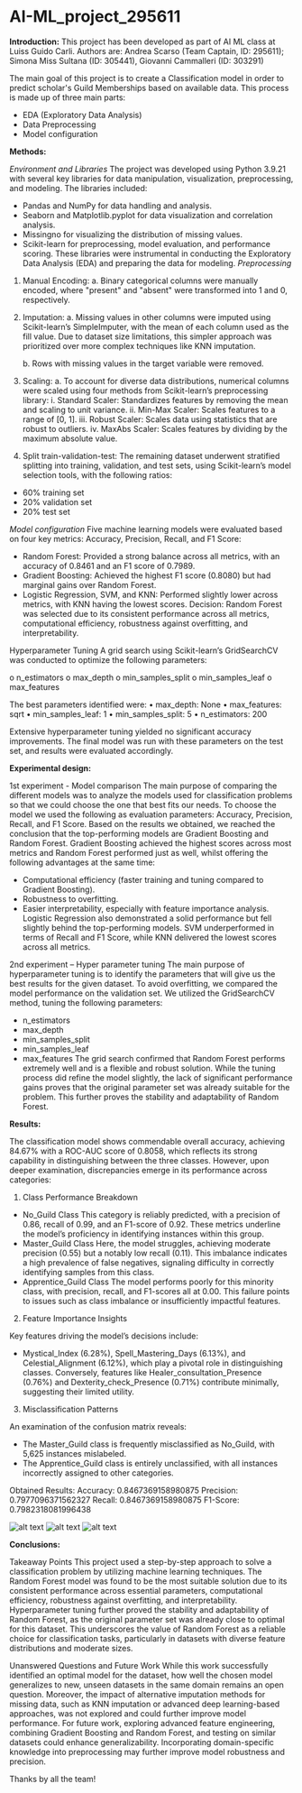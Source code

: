 # AI-ML_project_295611

**Introduction:**
This project has been developed as part of AI ML class at Luiss Guido Carli. Authors are: Andrea Scarso (Team Captain, ID: 295611); Simona Miss Sultana (ID: 305441), Giovanni Cammalleri (ID: 303291)

The main goal of this project is to create a Classification model in order to predict scholar's Guild Memberships based on available data.
This process is made up of three main parts:
- EDA (Exploratory Data Analysis)
- Data Preprocessing
- Model configuration

**Methods:**

*Environment and Libraries*
The project was developed using Python 3.9.21 with several key libraries for data manipulation, visualization, preprocessing, and modeling. The libraries included:
-	Pandas and NumPy for data handling and analysis.
-	Seaborn and Matplotlib.pyplot for data visualization and correlation analysis.
-	Missingno for visualizing the distribution of missing values.
-	Scikit-learn for preprocessing, model evaluation, and performance scoring.
These libraries were instrumental in conducting the Exploratory Data Analysis (EDA) and preparing the data for modeling.
*Preprocessing*
1.	Manual Encoding:
    a.	Binary categorical columns were manually encoded, where "present" and "absent" were transformed into 1 and 0, respectively.

2.	Imputation:
    a.	Missing values in other columns were imputed using Scikit-learn’s SimpleImputer, with the mean of each column used as the fill value. Due to dataset size limitations, this simpler approach was prioritized over more complex techniques like KNN imputation.

    b.	Rows with missing values in the target variable were removed.

3.	Scaling:
    a.	To account for diverse data distributions, numerical columns were scaled using four methods from Scikit-learn’s preprocessing library: 
        i.	Standard Scaler: Standardizes features by removing the mean and scaling to unit variance.
        ii.	Min-Max Scaler: Scales features to a range of [0, 1].
        iii.	Robust Scaler: Scales data using statistics that are robust to outliers.
        iv.	MaxAbs Scaler: Scales features by dividing by the maximum absolute value.

4. Split train-validation-test:
The remaining dataset underwent stratified splitting into training, validation, and test sets, using Scikit-learn’s model selection tools, with the following ratios: 
- 60% training set
- 20% validation set
- 20% test set

*Model configuration*
Five machine learning models were evaluated based on four key metrics: Accuracy, Precision, Recall, and F1 Score:
 -	Random Forest: Provided a strong balance across all metrics, with an accuracy of 0.8461 and an F1 score of 0.7989.
 -	Gradient Boosting: Achieved the highest F1 score (0.8080) but had marginal gains over Random Forest.
 -	Logistic Regression, SVM, and KNN: Performed slightly lower across metrics, with KNN having the lowest scores.
Decision: Random Forest was selected due to its consistent performance across all metrics, computational efficiency, robustness against overfitting, and interpretability.

Hyperparameter Tuning
A grid search using Scikit-learn’s GridSearchCV was conducted to optimize the following parameters: 

o	n_estimators
o	max_depth
o	min_samples_split
o	min_samples_leaf
o	max_features

The best parameters identified were:
•	max_depth: None
•	max_features: sqrt
•	min_samples_leaf: 1
•	min_samples_split: 5
•	n_estimators: 200

Extensive hyperparameter tuning yielded no significant accuracy improvements. The final model was run with these parameters on the test set, and results were evaluated accordingly.

**Experimental design:**

1st experiment - Model comparison
The main purpose of comparing the different models was to analyze the models used for classification problems so that we could choose the one that best fits our needs. To choose the model we used the following as evaluation parameters: Accuracy, Precision, Recall, and F1 Score.
Based on the results we obtained, we reached the conclusion that the top-performing models are Gradient Boosting and Random Forest. Gradient Boosting achieved the highest scores across most metrics and Random Forest performed just as well, whilst offering the following advantages at the same time:
- Computational efficiency (faster training and tuning compared to Gradient Boosting).
- Robustness to overfitting.
- Easier interpretability, especially with feature importance analysis.
Logistic Regression also demonstrated a solid performance but fell slightly behind the top-performing models. SVM underperformed in terms of Recall and F1 Score, while KNN delivered the lowest scores across all metrics. 

2nd experiment – Hyper parameter tuning
The main purpose of hyperparameter tuning is to identify the parameters that will give us the best results for the given dataset. To avoid overfitting, we compared the model performance on the validation set. We utilized the GridSearchCV method, tuning the following parameters: 
- n_estimators
- max_depth
- min_samples_split
- min_samples_leaf
- max_features
The grid search confirmed that Random Forest performs extremely well and is a flexible and robust solution. While the tuning process did refine the model slightly, the lack of significant performance gains proves that the original parameter set was already suitable for the problem. This further proves the stability and adaptability of Random Forest. 


**Results:**

The classification model shows commendable overall accuracy, achieving 84.67% with a ROC-AUC score of 0.8058, which reflects its strong capability in distinguishing between the three classes. However, upon deeper examination, discrepancies emerge in its performance across categories:

1. Class Performance Breakdown
- No_Guild Class
This category is reliably predicted, with a precision of 0.86, recall of 0.99, and an F1-score of 0.92. These metrics underline the model’s proficiency in identifying instances within this group.
- Master_Guild Class
Here, the model struggles, achieving moderate precision (0.55) but a notably low recall (0.11). This imbalance indicates a high prevalence of false negatives, signaling difficulty in correctly identifying samples from this class.
- Apprentice_Guild Class
The model performs poorly for this minority class, with precision, recall, and F1-scores all at 0.00. This failure points to issues such as class imbalance or insufficiently impactful features.

2. Feature Importance Insights

Key features driving the model’s decisions include:
- Mystical_Index (6.28%), Spell_Mastering_Days (6.13%), and Celestial_Alignment (6.12%), which play a pivotal role in distinguishing classes.
Conversely, features like Healer_consultation_Presence (0.76%) and Dexterity_check_Presence (0.71%) contribute minimally, suggesting their limited utility.

3. Misclassification Patterns

An examination of the confusion matrix reveals:
- The Master_Guild class is frequently misclassified as No_Guild, with 5,625 instances mislabeled.
- The Apprentice_Guild class is entirely unclassified, with all instances incorrectly assigned to other categories.

Obtained Results:
Accuracy: 0.8467369158980875
Precision: 0.7977096371562327
Recall: 0.8467369158980875
F1-Score: 0.7982318081996438

![alt text](https://github.com/andreascarso/AI-ML_project_295611/blob/main/Classification_report.png?raw=true)
![alt text](https://github.com/andreascarso/AI-ML_project_295611/blob/main/confusion_matrix.png?raw=true)
![alt text](https://github.com/andreascarso/AI-ML_project_295611/blob/main/ROC_curve.png?raw=true)

**Conclusions:**

Takeaway Points
This project used a step-by-step approach to solve a classification problem by utilizing machine learning techniques. The Random Forest model was found to be the most suitable solution due to its consistent performance across essential parameters, computational efficiency, robustness against overfitting, and interpretability.  Hyperparameter tuning further proved the stability and adaptability of Random Forest, as the original parameter set was already close to optimal for this dataset. This underscores the value of Random Forest as a reliable choice for classification tasks, particularly in datasets with diverse feature distributions and moderate sizes.

Unanswered Questions and Future Work
While this work successfully identified an optimal model for the dataset, how well the chosen model generalizes to new, unseen datasets in the same domain remains an open question. Moreover, the impact of alternative imputation methods for missing data, such as KNN imputation or advanced deep learning-based approaches, was not explored and could further improve model performance. For future work, exploring advanced feature engineering, combining Gradient Boosting and Random Forest, and testing on similar datasets could enhance generalizability. Incorporating domain-specific knowledge into preprocessing may further improve model robustness and precision.

Thanks by all the team!